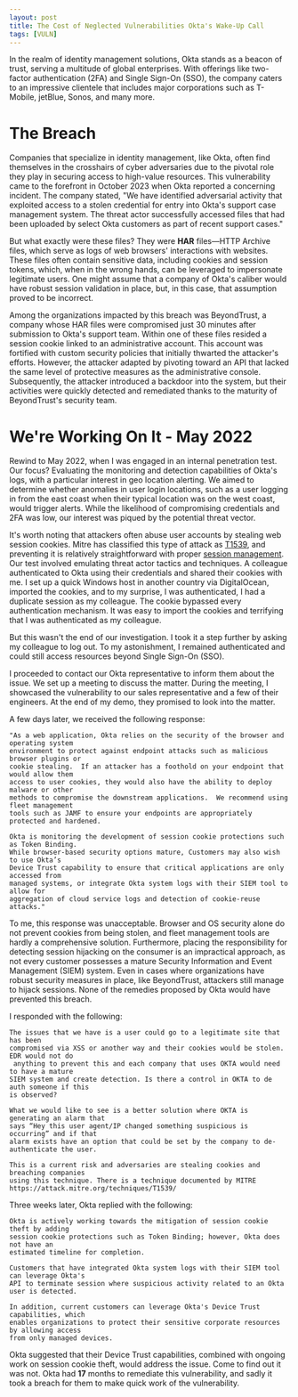 ```yaml
---
layout: post
title: The Cost of Neglected Vulnerabilities Okta's Wake-Up Call 
tags: [VULN]
---
```


In the realm of identity management solutions, Okta stands as a beacon of trust, serving a multitude of global enterprises. With offerings like two-factor authentication (2FA) and Single Sign-On (SSO), the company caters to an impressive clientele that includes major corporations such as T-Mobile, jetBlue, Sonos, and many more. 
# The Breach
Companies that specialize in identity management, like Okta, often find themselves in the crosshairs of cyber adversaries due to the pivotal role they play in securing access to high-value resources. This vulnerability came to the forefront in October 2023 when Okta reported a concerning incident. The company stated, "We have identified adversarial activity that exploited access to a stolen credential for entry into Okta's support case management system. The threat actor successfully accessed files that had been uploaded by select Okta customers as part of recent support cases."

But what exactly were these files? They were **HAR** files—HTTP Archive files, which serve as logs of web browsers' interactions with websites. These files often contain sensitive data, including cookies and session tokens, which, when in the wrong hands, can be leveraged to impersonate legitimate users. One might assume that a company of Okta's caliber would have robust session validation in place, but, in this case, that assumption proved to be incorrect.

Among the organizations impacted by this breach was BeyondTrust, a company whose HAR files were compromised just 30 minutes after submission to Okta's support team. Within one of these files resided a session cookie linked to an administrative account. This account was fortified with custom security policies that initially thwarted the attacker's efforts. However, the attacker adapted by pivoting toward an API that lacked the same level of protective measures as the administrative console. Subsequently, the attacker introduced a backdoor into the system, but their activities were quickly detected and remediated thanks to the maturity of BeyondTrust's security team.

# We're Working On It - May 2022
Rewind to May 2022, when I was engaged in an internal penetration test. Our focus? Evaluating the monitoring and detection capabilities of Okta's logs, with a particular interest in geo location alerting. We aimed to determine whether anomalies in user login locations, such as a user logging in from the east coast when their typical location was on the west coast, would trigger alerts. While the likelihood of compromising credentials and 2FA was low, our interest was piqued by the potential threat vector.

It's worth noting that attackers often abuse user accounts by stealing web session cookies. Mitre has classified this type of attack as [T1539](https://attack.mitre.org/techniques/T1539/), and preventing it is relatively straightforward with proper [session management](https://cheatsheetseries.owasp.org/cheatsheets/Session_Management_Cheat_Sheet.html). Our test involved emulating threat actor tactics and techniques. A colleague authenticated to Okta using their credentials and shared their cookies with me. I set up a quick Windows host in another country via DigitalOcean, imported the cookies, and to my surprise, I was authenticated, I had a duplicate session as my colleague. The cookie bypassed every authentication mechanism. It was easy to import the cookies and terrifying that I was authenticated as my colleague.

But this wasn't the end of our investigation. I took it a step further by asking my colleague to log out. To my astonishment, I remained authenticated and could still access resources beyond Single Sign-On (SSO).

I proceeded to contact our Okta representative to inform them about the issue. We set up a meeting to discuss the matter. During the meeting, I showcased the vulnerability to our sales representative and a few of their engineers. At the end of my demo, they promised to look into the matter.

A few days later, we received the following response:
```
"As a web application, Okta relies on the security of the browser and operating system
environment to protect against endpoint attacks such as malicious browser plugins or
cookie stealing.  If an attacker has a foothold on your endpoint that would allow them
access to user cookies, they would also have the ability to deploy malware or other
methods to compromise the downstream applications.  We recommend using fleet management
tools such as JAMF to ensure your endpoints are appropriately protected and hardened.  
  
Okta is monitoring the development of session cookie protections such as Token Binding.
While browser-based security options mature, Customers may also wish to use Okta’s
Device Trust capability to ensure that critical applications are only accessed from
managed systems, or integrate Okta system logs with their SIEM tool to allow for
aggregation of cloud service logs and detection of cookie-reuse attacks."
```


To me, this response was unacceptable. Browser and OS security alone do not prevent 
cookies from being stolen, and fleet management tools are hardly a comprehensive 
solution. Furthermore, placing the responsibility for detecting session hijacking on 
the consumer is an impractical approach, as not every customer possesses a mature 
Security Information and Event Management (SIEM) system. Even in cases where 
organizations have robust security measures in place, like BeyondTrust, attackers 
still manage to hijack sessions. None of the remedies proposed by Okta would have 
prevented this breach.

I responded with the following:
```
The issues that we have is a user could go to a legitimate site that has been
compromised via XSS or another way and their cookies would be stolen. EDR would not do
 anything to prevent this and each company that uses OKTA would need to have a mature
SIEM system and create detection. Is there a control in OKTA to de auth someone if this
is observed?

What we would like to see is a better solution where OKTA is generating an alarm that
says “Hey this user agent/IP changed something suspicious is occurring” and if that
alarm exists have an option that could be set by the company to de-authenticate the user.

This is a current risk and adversaries are stealing cookies and breaching companies
using this technique. There is a technique documented by MITRE
https://attack.mitre.org/techniques/T1539/
```


Three weeks later, Okta replied with the following:
```
Okta is actively working towards the mitigation of session cookie theft by adding
session cookie protections such as Token Binding; however, Okta does not have an
estimated timeline for completion.

Customers that have integrated Okta system logs with their SIEM tool can leverage Okta's
API to terminate session where suspicious activity related to an Okta user is detected. 

In addition, current customers can leverage Okta's Device Trust capabilities, which
enables organizations to protect their sensitive corporate resources by allowing access
from only managed devices.
```

Okta suggested that their Device Trust capabilities, combined with ongoing work on session cookie theft, would address the issue. Come to find out it was not. Okta had **17** months to remediate this vulnerability, and sadly it took a breach for them to make quick work of the vulnerability.  


